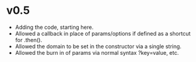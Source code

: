 
v0.5
======

- Adding the code, starting here.
- Allowed a callback in place of params/options if defined as a shortcut for .then().
- Allowed the domain to be set in the constructor via a single string.
- Allowed the burn in of params via normal syntax ?key=value, etc.
